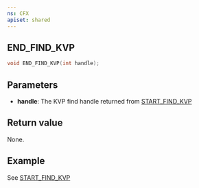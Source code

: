 ```yaml
---
ns: CFX
apiset: shared
---
```

## END_FIND_KVP

```c
void END_FIND_KVP(int handle);
```

## Parameters
* **handle**: The KVP find handle returned from [START_FIND_KVP](#_0xDD379006)

## Return value
None.

## Example
See [START_FIND_KVP](#_0xDD379006)